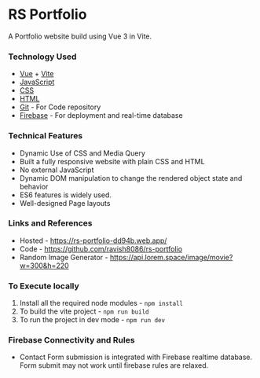 # RS Portfolio

A Portfolio website build using Vue 3 in Vite.

### Technology Used

- [Vue](https://vuejs.org/) + [Vite](https://vitejs.dev/)
- [JavaScript](https://www.w3schools.com/js/)
- [CSS](https://www.w3schools.com/css/)
- [HTML](https://www.w3schools.com/html/)
- [Git](https://github.com/) - For Code repository
- [Firebase](https://firebase.google.com/) - For deployment and real-time database

### Technical Features

- Dynamic Use of CSS and Media Query
- Built a fully responsive website with plain CSS and HTML
- No external JavaScript
- Dynamic DOM manipulation to change the rendered object state and behavior
- ES6 features is widely used.
- Well-designed Page layouts

### Links and References

- Hosted - https://rs-portfolio-dd94b.web.app/
- Code - https://github.com/ravish8086/rs-portfolio
- Random Image Generator - https://api.lorem.space/image/movie?w=300&h=220

### To Execute locally

1. Install all the required node modules - ```npm install```
2. To build the vite project - ```npm run build```
3. To run the project in dev mode - ```npm run dev```

### Firebase Connectivity and Rules

- Contact Form submission is integrated with Firebase realtime database. Form submit may not work until firebase rules
  are relaxed.


